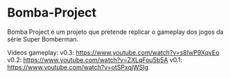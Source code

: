 # Bomba-Project

Bomba Project é um projeto que pretende replicar o gameplay dos jogos da série Super Bomberman.

Vídeos gameplay: 
v0.3: https://www.youtube.com/watch?v=s8IwP9XqvEo
v0.2: https://www.youtube.com/watch?v=ZXLqFou5b5A
v0.1: https://www.youtube.com/watch?v=otSPxqjWSIg
